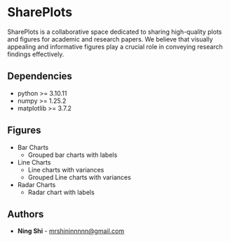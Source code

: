 # SharePlots
SharePlots is a collaborative space dedicated to sharing high-quality plots and figures for academic and research papers. We believe that visually appealing and informative figures play a crucial role in conveying research findings effectively.

## Dependencies
+ python >= 3.10.11
+ numpy >= 1.25.2
+ matplotlib >= 3.7.2

## Figures
+ Bar Charts
    + Grouped bar charts with labels
+ Line Charts
    + Line charts with variances
    + Grouped Line charts with variances
+ Radar Charts
    + Radar chart with labels
      
## Authors
* **Ning Shi** - mrshininnnnn@gmail.com
